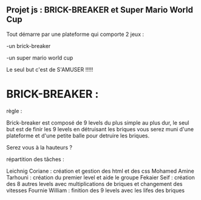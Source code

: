 Projet js : BRICK-BREAKER et Super Mario World Cup 
--------------------------------------------------

Tout démarre par une plateforme qui comporte 2 jeux : 

-un brick-breaker

-un super mario world cup

Le seul but c'est de S'AMUSER !!!!!

 
 
  BRICK-BREAKER : 
 =================
 
règle : 

Brick-breaker est composé de 9 levels du plus simple au plus dur,
le seul but est de finir les 9 levels en détruisant les briques 
vous serez muni d'une plateforme et d'une petite balle pour detruire les briques.

Serez vous à la hauteurs ?

répartition des tâches :

Leichnig Coriane : création et gestion des html et des css 
Mohamed Amine Tarhouni : création du premier level et aide le groupe
Fekaier Seif : création des 8 autres levels avec multiplications de briques et changement des vitesses
Fournie William : finition des 9 levels avec les lifes des briques 

